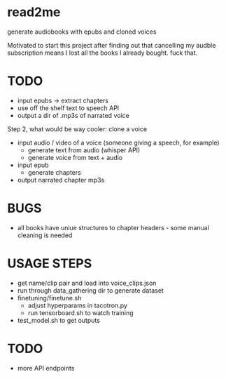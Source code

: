 # read2me
generate audiobooks with epubs and cloned voices

Motivated to start this project after finding out that cancelling my audble subscription means I lost all the books I already bought. fuck that. 

# TODO

- input epubs -> extract chapters
- use off the shelf text to speech API 
- output a dir of .mp3s of narrated voice

Step 2, what would be way cooler: clone a voice
- input audio / video of a voice (someone giving a speech, for example)
  - generate text from audio (whisper API)
  - generate voice from text + audio
- input epub
  - generate chapters
- output narrated chapter mp3s


# BUGS

- all books have uniue structures to chapter headers - some manual cleaning is needed




# USAGE STEPS
- get name/clip pair and load into voice_clips.json
- run through data_gathering dir to generate dataset
- finetuning/finetune.sh
  - adjust hyperparams in tacotron.py
  - run tensorboard.sh to watch training
- test_model.sh to get outputs 



# TODO 
- more API endpoints 